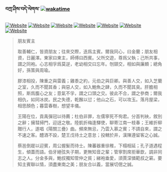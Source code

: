 ### བཀྲ་ཤིས་བདེ་ལེགས་	[![wakatime](https://wakatime.com/badge/user/5043ee4a-e361-4607-9d47-d557f2005d05.svg)](https://wakatime.com/@5043ee4a-e361-4607-9d47-d557f2005d05) 
[![Website](https://img.shields.io/website?label=&up_color=orange&up_message=Tianchi&url=https%3A%2F%2Fshields.io)](https://tianchi.aliyun.com/home/science/scienceDetail?userId=1095279182618)	[![Website](https://img.shields.io/website?label=&up_color=violet&up_message=AIstudio&url=https%3A%2F%2Fshields.io)](https://aistudio.baidu.com/aistudio/personalcenter/thirdview/979775)	[![Website](https://img.shields.io/website?label=&up_color=blue&up_message=Kaggle&url=https%3A%2F%2Fshields.io)](https://www.kaggle.com/ivanxu/)	[![Website](https://img.shields.io/website?label=&up_color=gay&up_message=Yuque&url=https%3A%2F%2Fshields.io)](https://www.yuque.com/ivanaxu)	[![Website](https://img.shields.io/website?label=&up_color=brown&up_message=Leetcode&url=https%3A%2F%2Fshields.io)](https://leetcode.cn/u/ivanaxu)	[![Website](https://img.shields.io/website?label=&up_color=red&up_message=Gitee&url=https%3A%2F%2Fshields.io)](https://gitee.com/IvanaXu)	[![Website](https://img.shields.io/website?label=&up_color=yellow&up_message=Monkeytype&url=https%3A%2F%2Fshields.io)](https://monkeytype.com/profile/IvanaXu) 

> 朋友賓主
> 
> 取善輔仁，皆資朋友；往來交際，迭爲主賓。爾我同心，曰金蘭；朋友相資，日麗澤。東家曰東主，師傅曰西賓。父所交遊，尊爲父執；己所共事，謂之同袍。心志相孚爲莫逆，老幼相交曰忘年。刎頸交，相如與廉頗；總角好，孫策與周瑜。
> 
> 膠漆相投，陳重之與雷義；雞黍之約，元伯之與巨卿。與善人交，如入芝蘭之室，久而不聞其香；與惡人交，如入鮑魚之肆，久而不聞其臭。肝膽相照，斯爲腹心之友；意氣不孚，謂之口頭之交。彼此不合，謂之參商；爾我相仇，如同冰炭。民之失德，乾餱以愆；他山之石，可以攻玉。落月屋梁，相思顏色；暮雲春樹，想望丰儀。
> 
> 王陽在位，貢禹彈冠以待薦；杜伯非罪，左儒寧死不徇君。分首判袂，敘別之辭；擁彗掃門，迎迓之敬。陸凱折梅逢驛使，聊寄江南一枝春；王維折柳贈行人，遂唱《陽關三疊》曲。頻來無忌，乃雲入慕之賓；不請自來，謂之不速之客。醴酒不設，楚王戊待土之意怠；投轄於井，漢陳遵留客之心誠。
> 
> 蔡邕倒屣以迎賓，周公握髮而待士。陳蕃器重徐稚，下榻相延；孔子道遇程生，傾蓋而語。伯牙絕弦失子期，更無知音之輩；管寧割席拒華歆，調非同志之人。分金多與，鮑叔獨知管仲之貧；綈袍垂愛，須賈深憐範叔之窘。要知主賓聯以情，須盡東南之美；朋友合以義，當展切偲之誠。
>
